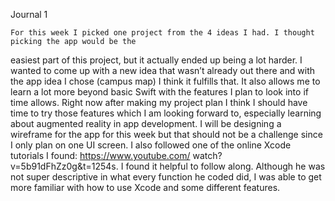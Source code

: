 Journal 1

    For this week I picked one project from the 4 ideas I had. I thought picking the app would be the 
easiest part of this project, but it actually ended up being a lot harder. I wanted to come up with a new 
idea that wasn’t already out there and with the app idea I chose (campus map) I think it fulfills that. 
It also allows me to learn a lot more beyond basic Swift with the features I plan to look into if time 
allows. Right now after making my project plan I think I should have time to try those features which
I am looking forward to, especially learning about augmented reality in app development. I will be 
designing a wireframe for the app for this week but that should not be a challenge since I only plan on 
one UI screen. I also followed one of the online Xcode tutorials I found: https://www.youtube.com/
watch?v=5b91dFhZz0g&t=1254s. I found it helpful to follow along. Although he was not super descriptive in
what every function he coded did, I was able to get more familiar with how to use Xcode and some different
features.
